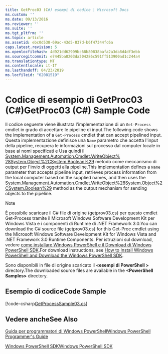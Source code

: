 ```yaml
---
title: GetProc03 (C#) esempi di codice | Microsoft Docs
ms.custom: ''
ms.date: 09/13/2016
ms.reviewer: ''
ms.suite: ''
ms.tgt_pltfrm: ''
ms.topic: article
ms.assetid: ebc0d538-69ac-43d5-837d-b6f47344fc6a
caps.latest.revision: 5
ms.openlocfilehash: 4d921dd62999bc68b80838bafa2a3da8d4df3ebb
ms.sourcegitcommit: e7445ba8203da304286c591ff513900ad1c244a4
ms.translationtype: MT
ms.contentlocale: it-IT
ms.lasthandoff: 04/23/2019
ms.locfileid: "62081519"
---
```

# <a name="getproc03-c-sample-code"></a><span data-ttu-id="e769d-102">Codice di esempio di GetProc03 (C#)</span><span class="sxs-lookup"><span data-stu-id="e769d-102">GetProc03 (C#) Sample Code</span></span>

<span data-ttu-id="e769d-103">Il codice seguente viene illustrata l'implementazione di un `Get-Process` cmdlet in grado di accettare le pipeline di input.</span><span class="sxs-lookup"><span data-stu-id="e769d-103">The following code shows the implementation of a `Get-Process` cmdlet that can accept pipelined input.</span></span> <span data-ttu-id="e769d-104">Questa implementazione definisce una `Name` parametro che accetta l'input della pipeline, recupera le informazioni sul processo dal computer locale in base ai nomi specificati e Usa quindi il [System.Management.Automation.Cmdlet.WriteObject% 28System.Object%2CSystem.Boolean%29](/dotnet/api/System.Management.Automation.Cmdlet.WriteObject%28System.Object%2CSystem.Boolean%29) metodo come meccanismo di output per l'invio di oggetti alla pipeline.</span><span class="sxs-lookup"><span data-stu-id="e769d-104">This implementation defines a `Name` parameter that accepts pipeline input, retrieves process information from the local computer based on the supplied names, and then uses the [System.Management.Automation.Cmdlet.WriteObject%28System.Object%2CSystem.Boolean%29](/dotnet/api/System.Management.Automation.Cmdlet.WriteObject%28System.Object%2CSystem.Boolean%29) method as the output mechanism for sending objects to the pipeline.</span></span>

> [!NOTE]
> <span data-ttu-id="e769d-105">È possibile scaricare il C# file di origine (getprov03.cs) per questo cmdlet Get-Process tramite il Microsoft Windows Software Development Kit per Windows Vista e i componenti di Runtime di .NET Framework 3.0.</span><span class="sxs-lookup"><span data-stu-id="e769d-105">You can download the C# source file (getprov03.cs) for this Get-Proc cmdlet using the Microsoft Windows Software Development Kit for Windows Vista and .NET Framework 3.0 Runtime Components.</span></span> <span data-ttu-id="e769d-106">Per istruzioni sul download, vedere [come installare Windows PowerShell e il Download di Windows PowerShell SDK](/powershell/developer/installing-the-windows-powershell-sdk).</span><span class="sxs-lookup"><span data-stu-id="e769d-106">For download instructions, see [How to Install Windows PowerShell and Download the Windows PowerShell SDK](/powershell/developer/installing-the-windows-powershell-sdk).</span></span>
>
> <span data-ttu-id="e769d-107">Sono disponibili in file di origine scaricato il  **\<esempi di PowerShell >** directory.</span><span class="sxs-lookup"><span data-stu-id="e769d-107">The downloaded source files are available in the **\<PowerShell Samples>** directory.</span></span>

## <a name="code-sample"></a><span data-ttu-id="e769d-108">Esempio di codice</span><span class="sxs-lookup"><span data-stu-id="e769d-108">Code Sample</span></span>

[!code-csharp[GetProcessSample03.cs](../../powershell-sdk-samples/SDK-2.0/csharp/GetProcessSample03/GetProcessSample03.cs#L11-L78 "GetProcessSample03.cs")]

## <a name="see-also"></a><span data-ttu-id="e769d-109">Vedere anche</span><span class="sxs-lookup"><span data-stu-id="e769d-109">See Also</span></span>

[<span data-ttu-id="e769d-110">Guida per programmatori di Windows PowerShell</span><span class="sxs-lookup"><span data-stu-id="e769d-110">Windows PowerShell Programmer's Guide</span></span>](./windows-powershell-programmer-s-guide.md)

[<span data-ttu-id="e769d-111">Windows PowerShell SDK</span><span class="sxs-lookup"><span data-stu-id="e769d-111">Windows PowerShell SDK</span></span>](../windows-powershell-reference.md)